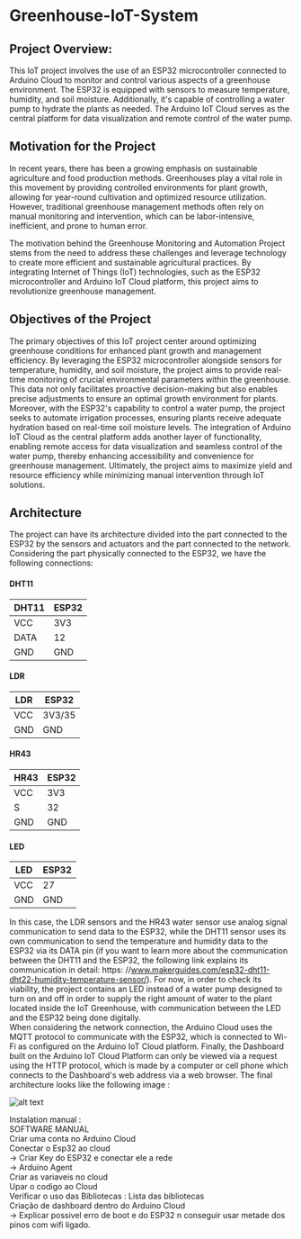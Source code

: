 # Greenhouse-IoT-System

## Project Overview:
This IoT project involves the use of an ESP32 microcontroller connected to Arduino Cloud to monitor and control various aspects of a greenhouse environment. The ESP32 is equipped with sensors to measure temperature, humidity, and soil moisture. Additionally, it's capable of controlling a water pump to hydrate the plants as needed. The Arduino IoT Cloud serves as the central platform for data visualization and remote control of the water pump.

##  Motivation for the Project
In recent years, there has been a growing emphasis on sustainable agriculture and food production methods. Greenhouses play a vital role in this movement by providing controlled environments for plant growth, allowing for year-round cultivation and optimized resource utilization. However, traditional greenhouse management methods often rely on manual monitoring and intervention, which can be labor-intensive, inefficient, and prone to human error.

The motivation behind the Greenhouse Monitoring and Automation Project stems from the need to address these challenges and leverage technology to create more efficient and sustainable agricultural practices. By integrating Internet of Things (IoT) technologies, such as the ESP32 microcontroller and Arduino IoT Cloud platform, this project aims to revolutionize greenhouse management.

## Objectives of the Project
The primary objectives of this IoT project center around optimizing greenhouse conditions for enhanced plant growth and management efficiency. By leveraging the ESP32 microcontroller alongside sensors for temperature, humidity, and soil moisture, the project aims to provide real-time monitoring of crucial environmental parameters within the greenhouse. This data not only facilitates proactive decision-making but also enables precise adjustments to ensure an optimal growth environment for plants. Moreover, with the ESP32's capability to control a water pump, the project seeks to automate irrigation processes, ensuring plants receive adequate hydration based on real-time soil moisture levels. The integration of Arduino IoT Cloud as the central platform adds another layer of functionality, enabling remote access for data visualization and seamless control of the water pump, thereby enhancing accessibility and convenience for greenhouse management. Ultimately, the project aims to maximize yield and resource efficiency while minimizing manual intervention through IoT solutions.

## Architecture
The project can have its architecture divided into the part connected to the ESP32 by the sensors and actuators and the part connected to the network. Considering the part physically connected to the ESP32, we have the following connections:
#### DHT11

| DHT11 | ESP32 |
| --- | --- |
| VCC | 3V3 |
| DATA | 12 |
| GND | GND |

#### LDR

| LDR | ESP32 |
| --- | --- |
| VCC | 3V3/35 |
| GND | GND |

#### HR43

| HR43 | ESP32 |
| --- | --- |
| VCC | 3V3 |
| S | 32 |
| GND | GND |

#### LED

| LED | ESP32 |
| --- | --- |
| VCC | 27 |
| GND | GND |


In this case, the LDR sensors and the HR43 water sensor use analog signal communication to send data to the ESP32, while the DHT11 sensor uses its own communication to send the temperature and humidity data to the ESP32 via its DATA pin (if you want to learn more about the communication between the DHT11 and the ESP32, the following link explains its communication in detail: https: //www.makerguides.com/esp32-dht11-dht22-humidity-temperature-sensor/). For now, in order to check its viability, the project contains an LED instead of a water pump designed to turn on and off in order to supply the right amount of water to the plant located inside the IoT Greenhouse, with communication between the LED and the ESP32 being done digitally. <br>
When considering the network connection, the Arduino Cloud uses the MQTT protocol to communicate with the ESP32, which is connected to Wi-Fi as configured on the Arduino IoT Cloud platform. Finally, the Dashboard built on the Arduino IoT Cloud Platform can only be viewed via a request using the HTTP protocol, which is made by a computer or cell phone which connects to the Dashboard's web address via a web browser. The final architecture looks like the following image : <br>

![alt text](https://github.com/nrazp/greenhouse-iot-system/blob/main/greenhouse-sketch_apr16a/arquitetura.jpg_v1.1?raw=true)

Instalation manual : <br>
SOFTWARE MANUAL <br>
Criar uma conta no Arduino Cloud  <br>
Conectar o Esp32 ao cloud <br>
  -> Criar Key do ESP32 e conectar ele a rede <br>
  -> Arduino Agent <br>
Criar as variaveis no cloud <br>
Upar o codigo ao Cloud <br>
Verificar o uso das Bibliotecas : Lista das bibliotecas <br>
Criação de dashboard dentro do Arduino Cloud <br>
  -> Explicar possivel erro de boot e do ESP32 n conseguir usar metade dos pinos com wifi ligado. <br>
